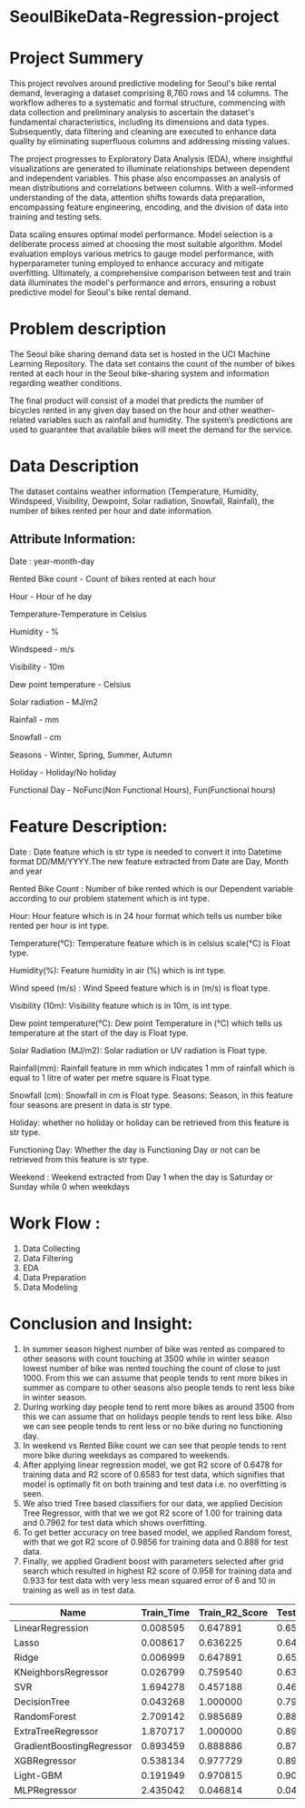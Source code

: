 # SeoulBikeData-Regression-project

# Project Summery

This project revolves around predictive modeling for Seoul's bike rental demand, leveraging a dataset comprising 8,760 rows and 14 columns. The workflow adheres to a systematic and formal structure, commencing with data collection and preliminary analysis to ascertain the dataset's fundamental characteristics, including its dimensions and data types. Subsequently, data filtering and cleaning are executed to enhance data quality by eliminating superfluous columns and addressing missing values.

The project progresses to Exploratory Data Analysis (EDA), where insightful visualizations are generated to illuminate relationships between dependent and independent variables. This phase also encompasses an analysis of mean distributions and correlations between columns. With a well-informed understanding of the data, attention shifts towards data preparation, encompassing feature engineering, encoding, and the division of data into training and testing sets.

Data scaling ensures optimal model performance. Model selection is a deliberate process aimed at choosing the most suitable algorithm. Model evaluation employs various metrics to gauge model performance, with hyperparameter tuning employed to enhance accuracy and mitigate overfitting. Ultimately, a comprehensive comparison between test and train data illuminates the model's performance and errors, ensuring a robust predictive model for Seoul's bike rental demand.




#  Problem description

The Seoul bike sharing demand data set is hosted in the UCI Machine Learning Repository. The data set contains the count of the number of bikes rented at each hour in the Seoul bike-sharing system and information regarding weather conditions.

The final product will consist of a model that predicts the number of bicycles rented in any given day based on the hour and other weather-related variables such as rainfall and humidity. The system’s predictions are used to guarantee that available bikes will meet the demand for the service.

# Data Description
The dataset contains weather information (Temperature, Humidity, Windspeed, Visibility, Dewpoint, Solar radiation, Snowfall, Rainfall), the number of bikes rented per hour and date information.

## **Attribute Information:**
Date : year-month-day

Rented Bike count - Count of bikes rented at each hour

Hour - Hour of he day

Temperature-Temperature in Celsius

Humidity - %

Windspeed - m/s

Visibility - 10m

Dew point temperature - Celsius

Solar radiation - MJ/m2

Rainfall - mm

Snowfall - cm

Seasons - Winter, Spring, Summer, Autumn

Holiday - Holiday/No holiday

Functional Day - NoFunc(Non Functional Hours), Fun(Functional hours)

# Feature Description:

Date : Date feature which is str type is needed to convert it into Datetime format DD/MM/YYYY.The new feature extracted from Date are Day, Month and year

Rented Bike Count : Number of bike rented which is our Dependent variable according to our problem statement which is int type.

Hour: Hour feature which is in 24 hour format which tells us number bike rented per hour is int type.

Temperature(°C): Temperature feature which is in celsius scale(°C) is Float type.

Humidity(%): Feature humidity in air (%) which is int type.

Wind speed (m/s) : Wind Speed feature which is in (m/s) is float type.

Visibility (10m): Visibility feature which is in 10m, is int type.

Dew point temperature(°C): Dew point Temperature in (°C) which tells us temperature at the start of the day is Float type.

Solar Radiation (MJ/m2): Solar radiation or UV radiation is Float type.

Rainfall(mm): Rainfall feature in mm which indicates 1 mm of rainfall which is equal to 1 litre of water per metre square is Float type.

Snowfall (cm): Snowfall in cm is Float type. Seasons: Season, in this feature four seasons are present in data is str type.

Holiday: whether no holiday or holiday can be retrieved from this feature is str type.

Functioning Day: Whether the day is Functioning Day or not can be retrieved from this feature is str type.

Weekend : Weekend extracted from Day 1 when the day is Saturday or Sunday while 0 when weekdays

# Work Flow :
1. Data Collecting
2. Data Filtering
3. EDA
4. Data Preparation
5. Data Modeling

# Conclusion and Insight:
1. In summer season highest number of bike was rented as compared to other seasons with count touching at 3500 while in winter season lowest number of bike was rented touching the count of close to just 1000. From this we can assume that people tends to rent more bikes in summer as compare to other seasons also people tends to rent less bike in winter season.
2. During working day people tend to rent more bikes as around 3500 from this we can assume that on holidays people tends to rent less bike.
Also we can see people tends to rent less or no bike during no functioning day.
3. In weekend vs Rented Bike count we can see that people tends to rent more bike during weekdays as compared to weekends.
4. After applying linear regression model, we got R2 score of 0.6478 for training data and R2 score of 0.6583 for test data, which signifies that model is optimally fit on both training and test data i.e. no overfitting is seen.
5. We also tried Tree based classifiers for our data, we applied Decision Tree Regressor, with that we we got R2 score of 1.00 for training data and 0.7962 for test data which shows overfitting.
6. To get better accuracy on tree based model, we applied Random forest, with that we got R2 score of 0.9856 for training data and 0.888 for test data.
7. Finally, we applied Gradient boost with parameters selected after grid search which resulted in highest R2 score of 0.958 for training data and 0.933 for test data with very less mean squared error of 6 and 10 in training as well as in test data.


|Name|Train_Time|Train_R2_Score|Test_R2_Score|Test_RMSE_Score|
|---|---|---|---|---|
|LinearRegression	|0.008595	|0.647891	|0.658364	|6.435239|
|Lasso	|0.008617	|0.636225	|0.643483	|6.573891
|Ridge	|0.006999	|0.647891	|0.658356	|6.435309
|KNeighborsRegressor	|0.026799	|0.759540	|0.634925	|6.652328
|SVR	|1.694278	|0.457188	|0.465150	|8.051900
|DecisionTree	|0.043268	|1.000000	|0.796217	|4.970115
|RandomForest	|2.709142	|0.985689	|0.888823	|3.671046
|ExtraTreeRegressor |1.870717	|1.000000	|0.895523	|3.558714
|GradientBoostingRegressor	|0.893459	|0.888886	|0.872145	|3.936779
|XGBRegressor	|0.538134	|0.977729	|0.898301	|3.511089
|Light-GBM	|0.191949	|0.970815	|0.907160	|3.354671
|MLPRegressor	|2.435042	|0.046814	|0.043449	|10.768041





